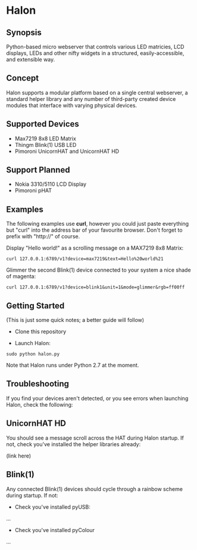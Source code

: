 # Halon

## Synopsis

Python-based micro webserver that controls various LED matricies, LCD displays, LEDs and other nifty widgets in a structured, easily-accessible, and extensible way.

## Concept

Halon supports a modular platform based on a single central webserver, a standard helper library and any number of third-party created device modules that interface with varying physical devices.

## Supported Devices

- Max7219 8x8 LED Matrix
- Thingm Blink(1) USB LED
- Pimoroni UnicornHAT and UnicornHAT HD

## Support Planned

- Nokia 3310/5110 LCD Display
- Pimoroni pHAT

## Examples

The following examples use **curl**, however you could just paste everything but "curl" into the address bar of your favourite browser.  Don't forget to prefix with "http://" of course.

Display "Hello world!" as a scrolling message on a MAX7219 8x8 Matrix:

```curl 127.0.0.1:6789/v1?device=max7219&text=Hello%20world%21```

Glimmer the second Blink(1) device connected to your system a nice shade of magenta:

```curl 127.0.0.1:6789/v1?device=blink1&unit=1&mode=glimmer&rgb=ff00ff```

## Getting Started

(This is just some quick notes; a better guide will follow)

* Clone this repository

* Launch Halon:

`sudo python halon.py`

Note that Halon runs under Python 2.7 at the moment.

## Troubleshooting

If you find your devices aren't detected, or you see errors when launching Halon, check the following:


## UnicornHAT HD

You should see a message scroll across the HAT during Halon startup.  If not, check you've installed the helper libraries already:

(link here)

## Blink(1)

Any connected Blink(1) devices should cycle through a rainbow scheme during startup.  If not:

- Check you've installed pyUSB:

...

- Check you've installed pyColour

...


